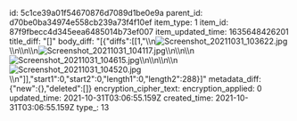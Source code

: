id: 5c1ce39a01f54670876d7089d1be0e9a
parent_id: d70be0ba34974e558cb239a73f4f10ef
item_type: 1
item_id: 87f9fbecc4d345eea6485014b73ef007
item_updated_time: 1635648426201
title_diff: "[]"
body_diff: "[{\"diffs\":[[1,\"\\\n![Screenshot_20211031_103622.jpg](:/675f38a403714dfab82278b261e94d37)\\\n\\\n\\\n![Screenshot_20211031_104117.jpg](:/04c21facd92841e1ab2e5a31b587cc05)\\\n\\\n\\\n![Screenshot_20211031_104615.jpg](:/cc195abe1ec74f29b7d95549afc92fa3)\\\n\\\n\\\n\\\n![Screenshot_20211031_104520.jpg](:/a326e6b6032a486bba50a2223af984b7)\\\n\"]],\"start1\":0,\"start2\":0,\"length1\":0,\"length2\":288}]"
metadata_diff: {"new":{},"deleted":[]}
encryption_cipher_text: 
encryption_applied: 0
updated_time: 2021-10-31T03:06:55.159Z
created_time: 2021-10-31T03:06:55.159Z
type_: 13